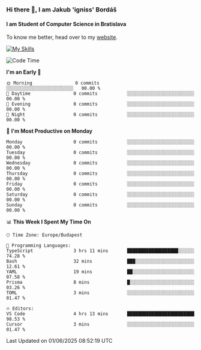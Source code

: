 ### Hi there 👋, I am Jakub 'igniss' Bordáš

#### I am Student of Computer Science in Bratislava
To know me better, head over to my [website](https://bordas.sk).

[![My Skills](https://skillicons.dev/icons?i=js,typescript,html,css,figma,svelte,vue,next,postgresql,nest,express,nodejs)](https://bordas.sk)


<!--START_SECTION:waka-->
![Code Time](http://img.shields.io/badge/Code%20Time-1%2C918%20hrs%2036%20mins-blue)

**I'm an Early 🐤** 

```text
🌞 Morning                0 commits           ░░░░░░░░░░░░░░░░░░░░░░░░░   00.00 % 
🌆 Daytime                0 commits           ░░░░░░░░░░░░░░░░░░░░░░░░░   00.00 % 
🌃 Evening                0 commits           ░░░░░░░░░░░░░░░░░░░░░░░░░   00.00 % 
🌙 Night                  0 commits           ░░░░░░░░░░░░░░░░░░░░░░░░░   00.00 % 
```
📅 **I'm Most Productive on Monday** 

```text
Monday                   0 commits           ░░░░░░░░░░░░░░░░░░░░░░░░░   00.00 % 
Tuesday                  0 commits           ░░░░░░░░░░░░░░░░░░░░░░░░░   00.00 % 
Wednesday                0 commits           ░░░░░░░░░░░░░░░░░░░░░░░░░   00.00 % 
Thursday                 0 commits           ░░░░░░░░░░░░░░░░░░░░░░░░░   00.00 % 
Friday                   0 commits           ░░░░░░░░░░░░░░░░░░░░░░░░░   00.00 % 
Saturday                 0 commits           ░░░░░░░░░░░░░░░░░░░░░░░░░   00.00 % 
Sunday                   0 commits           ░░░░░░░░░░░░░░░░░░░░░░░░░   00.00 % 
```


📊 **This Week I Spent My Time On** 

```text
🕑︎ Time Zone: Europe/Budapest

💬 Programming Languages: 
TypeScript               3 hrs 11 mins       ███████████████████░░░░░░   74.28 % 
Bash                     32 mins             ███░░░░░░░░░░░░░░░░░░░░░░   12.61 % 
YAML                     19 mins             ██░░░░░░░░░░░░░░░░░░░░░░░   07.58 % 
Prisma                   8 mins              █░░░░░░░░░░░░░░░░░░░░░░░░   03.26 % 
TOML                     3 mins              ░░░░░░░░░░░░░░░░░░░░░░░░░   01.47 % 

🔥 Editors: 
VS Code                  4 hrs 13 mins       █████████████████████████   98.53 % 
Cursor                   3 mins              ░░░░░░░░░░░░░░░░░░░░░░░░░   01.47 % 
```


 Last Updated on 01/06/2025 08:52:19 UTC
<!--END_SECTION:waka-->
